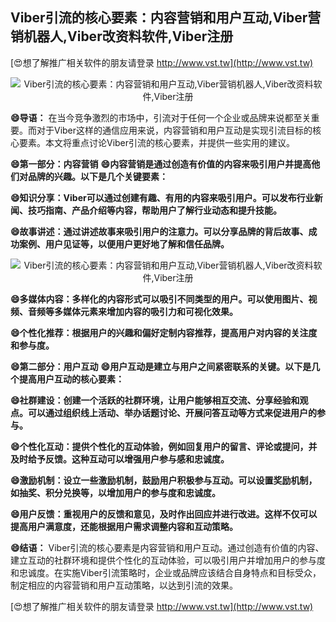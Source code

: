 ## **Viber引流的核心要素：内容营销和用户互动,Viber营销机器人,Viber改资料软件,Viber注册**

[😍想了解推广相关软件的朋友请登录 http://www.vst.tw](http://www.vst.tw)

 <center><img src="https://vst.tw/MP4/tuiguang/png/0.png" alt="Viber引流的核心要素：内容营销和用户互动,Viber营销机器人,Viber改资料软件,Viber注册"></center>

**😄导语：**
在当今竞争激烈的市场中，引流对于任何一个企业或品牌来说都至关重要。而对于Viber这样的通信应用来说，内容营销和用户互动是实现引流目标的核心要素。本文将重点讨论Viber引流的核心要素，并提供一些实用的建议。

**😄第一部分：内容营销**
**😄内容营销是通过创造有价值的内容来吸引用户并提高他们对品牌的兴趣。以下是几个关键要素：**

**😄知识分享：Viber可以通过创建有趣、有用的内容来吸引用户。可以发布行业新闻、技巧指南、产品介绍等内容，帮助用户了解行业动态和提升技能。**

**😄故事讲述：通过讲述故事来吸引用户的注意力。可以分享品牌的背后故事、成功案例、用户见证等，以便用户更好地了解和信任品牌。**

 <center><img src="https://vst.tw/MP4/tuiguang/png/3.png" alt="Viber引流的核心要素：内容营销和用户互动,Viber营销机器人,Viber改资料软件,Viber注册"></center>

**😄多媒体内容：多样化的内容形式可以吸引不同类型的用户。可以使用图片、视频、音频等多媒体元素来增加内容的吸引力和可视化效果。**

**😄个性化推荐：根据用户的兴趣和偏好定制内容推荐，提高用户对内容的关注度和参与度。**

**😄第二部分：用户互动**
**😄用户互动是建立与用户之间紧密联系的关键。以下是几个提高用户互动的核心要素：**

**😄社群建设：创建一个活跃的社群环境，让用户能够相互交流、分享经验和观点。可以通过组织线上活动、举办话题讨论、开展问答互动等方式来促进用户的参与。**

**😄个性化互动：提供个性化的互动体验，例如回复用户的留言、评论或提问，并及时给予反馈。这种互动可以增强用户参与感和忠诚度。**

**😄激励机制：设立一些激励机制，鼓励用户积极参与互动。可以设置奖励机制，如抽奖、积分兑换等，以增加用户的参与度和忠诚度。**

**😄用户反馈：重视用户的反馈和意见，及时作出回应并进行改进。这样不仅可以提高用户满意度，还能根据用户需求调整内容和互动策略。**

**😄结语：**
Viber引流的核心要素是内容营销和用户互动。通过创造有价值的内容、建立互动的社群环境和提供个性化的互动体验，可以吸引用户并增加用户的参与度和忠诚度。在实施Viber引流策略时，企业或品牌应该结合自身特点和目标受众，制定相应的内容营销和用户互动策略，以达到引流的效果。

[😍想了解推广相关软件的朋友请登录 http://www.vst.tw](http://www.vst.tw)



